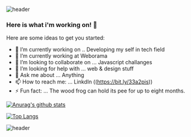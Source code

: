 ![header](https://capsule-render.vercel.app/api?type=wave&color=gradient&height=300&section=footer&text=capsule%20render&fontSize=90)


### Here is what i'm working on! 👋


Here are some ideas to get you started:

- 🔭 I’m currently working on .. Developing my self in tech field
- 🌱 I’m currently working at Weborama
- 👯 I’m looking to collaborate on ... Javascript challanges 
- 🤔 I’m looking for help with ... web & design stuff 
- 💬 Ask me about ... Anything
- 📫 How to reach me: ... LinkdIn ((https://bit.ly/33a2pis))
- ⚡ Fun fact: ... The wood frog can hold its pee for up to eight months.




[![Anurag's github stats](https://github-readme-stats.vercel.app/api?username=alqusi1992)](https://github.com/alqusi1992/github-readme-stats)





[![Top Langs](https://github-readme-stats.vercel.app/api/top-langs/?username=alqusi1992)](https://github.com/alqusi1992/github-readme-stats)


![header](https://capsule-render.vercel.app/api?type=wave&color=gradient&height=300&section=footer&%20render&fontSize=90)
